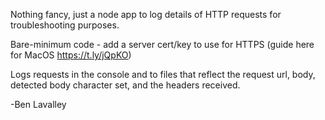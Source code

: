 Nothing fancy, just a node app to log details of HTTP requests for troubleshooting purposes.

Bare-minimum code - add a server cert/key to use for HTTPS (guide here for MacOS https://t.ly/jQpKO)

Logs requests in the console and to files that reflect the request url, body, detected body character set, and the headers received.

-Ben Lavalley
